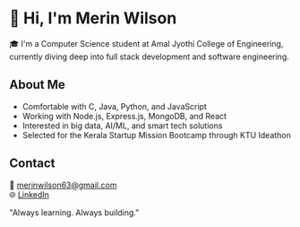 # 👋 Hi, I'm Merin Wilson

🎓 I'm a Computer Science student at Amal Jyothi College of Engineering, currently diving deep into full stack development and software engineering.

## About Me

- Comfortable with C, Java, Python, and JavaScript  
- Working with Node.js, Express.js, MongoDB, and React  
- Interested in big data, AI/ML, and smart tech solutions  
- Selected for the Kerala Startup Mission Bootcamp through KTU Ideathon
  
## Contact

📧 merinwilson63@gmail.com  
🌐 [LinkedIn](https://www.linkedin.com/in/merinwilson04/)

"Always learning. Always building."
